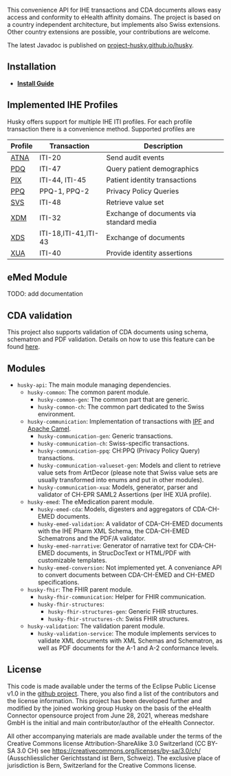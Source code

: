 This convenience API for IHE transactions and CDA documents allows easy access and conformity to eHealth affinity
domains. The project is based on a country independent architecture, but implements also Swiss extensions. Other country
extensions are possible, your contributions are welcome.

The latest Javadoc is published on <a href="https://project-husky.github.io/husky/">project-husky.github.io/husky</a>.

## Installation

- **[Install Guide](docs/Installation.md)**

## Implemented IHE Profiles

Husky offers support for multiple IHE ITI profiles. For each profile transaction there is a convenience method.
Supported profiles are

| Profile             | Transaction          | Description                              |
| ------------------- | -------------------- | ---------------------------------------- |
| [ATNA](docs/ATNA.md)| ITI-20               | Send audit events                        |
| [PDQ](docs/PDQ.md)  | ITI-47               | Query patient demographics               |
| [PIX](docs/PIX.md)  | ITI-44, ITI-45       | Patient identity transactions            |
| [PPQ](docs/PPQ.md)  | PPQ-1, PPQ-2         | Privacy Policy Queries                   |
| [SVS](docs/SVS.md)  | ITI-48               | Retrieve value set                       |
| [XDM](docs/XDM.md)  | ITI-32               | Exchange of documents via standard media |
| [XDS](docs/XDS.md)  | ITI-18,ITI-41,ITI-43 | Exchange of documents                    |
| [XUA](docs/XUA.md)  | ITI-40               | Provide identity assertions              |

## eMed Module

TODO: add documentation

## CDA validation

This project also supports validation of CDA documents using schema, schematron and PDF validation. Details on how to
use this feature can be found [here](docs/CDA_Validation.md).

## Modules

* `husky-api`: The main module managing dependencies.
    * `husky-common`: The common parent module.
        * `husky-common-gen`: The common part that are generic.
        * `husky-common-ch`: The common part dedicated to the Swiss environment.
    * `husky-communication`: Implementation of transactions with [IPF](https://github.com/oehf/ipf)
      and [Apache Camel](https://github.com/apache/camel).
        * `husky-communication-gen`: Generic transactions.
        * `husky-communication-ch`: Swiss-specific transactions.
        * `husky-communication-ppq`: CH:PPQ (Privacy Policy Query) transactions.
        * `husky-communication-valueset-gen`: Models and client to retrieve value sets from ArtDecor (please note that
          Swiss value sets are usually transformed into enums and put in other modules).
        * `husky-communication-xua`: Models, generator, parser and validator of CH-EPR SAML2 Assertions (per IHE XUA
          profile).
    * `husky-emed`: The eMedication parent module.
        * `husky-emed-cda`: Models, digesters and aggregators of CDA-CH-EMED documents.
        * `husky-emed-validation`: A validator of CDA-CH-EMED documents with the IHE Pharm XML Schema, the CDA-CH-EMED
          Schematrons and the PDF/A validator.
        * `husky-emed-narrative`: Generator of narrative text for CDA-CH-EMED documents, in StrucDocText or HTML/PDF
          with customizable templates.
        * `husky-emed-conversion`: Not implemented yet. A conveniance API to convert documents between CDA-CH-EMED and
          CH-EMED specifications.
    * `husky-fhir`: The FHIR parent module.
        * `husky-fhir-communication`: Helper for FHIR communication.
        * `husky-fhir-structures`:
            * `husky-fhir-structures-gen`: Generic FHIR structures.
            * `husky-fhir-structures-ch`: Swiss FHIR structures.
    * `husky-validation`: The validation parent module.
        * `husky-validation-service`: The module implements services to validate XML documents with XML Schemas and
          Schematron, as well as PDF documents for the A-1 and A-2 conformance levels.

## License

This code is made available under the terms of the Eclipse Public License v1.0 in the
[github project](https://github.com/project-husky/husky). There, you also find a list of the contributors and the
license information. This project has been developed further and modified by the joined working group Husky on the basis
of the eHealth Connector opensource project from June 28, 2021, whereas medshare GmbH is the initial and main
contributor/author of the eHealth Connector.

All other accompanying materials are made available under the terms of the Creative Commons license
Attribution-ShareAlike 3.0 Switzerland (CC BY-SA 3.0 CH)
see https://creativecommons.org/licenses/by-sa/3.0/ch/ (Ausschliesslicher Gerichtsstand ist Bern, Schweiz). The
exclusive place of jurisdiction is Bern, Switzerland for the Creative Commons license.
